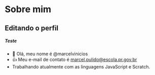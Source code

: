 # Sobre mim
## Editando o perfil
##### Teste

- 👋 Olá, meu nome é @marcelvinicios
- :+1: Meu e-mail de contato é marcel.pulido@escola.pr.gov.br
- Trabalhando atualmente com as linguagens JavaScript e Scratch. 

<!---
marcelvinicios/marcelvinicios is a ✨ special ✨ repository because its `README.md` (this file) appears on your GitHub profile.
You can click the Preview link to take a look at your changes.
--->
